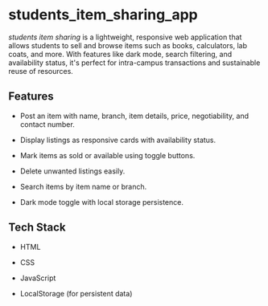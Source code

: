 # students_item_sharing_app
*students item sharing* is a lightweight, responsive web application that allows students to sell and browse items such as books, calculators, lab coats, and more. With features like dark mode, search filtering, and availability status, it's perfect for intra-campus transactions and sustainable reuse of resources.

## Features
  - Post an item with name, branch, item details, price, negotiability, and contact number.

  - Display listings as responsive cards with availability status.

  - Mark items as sold or available using toggle buttons.

  - Delete unwanted listings easily.

  - Search items by item name or branch.

  - Dark mode toggle with local storage persistence.

## Tech Stack
  - HTML

  - CSS

  - JavaScript

  - LocalStorage (for persistent data)
